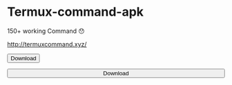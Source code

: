 # Termux-command-apk

150+ working Command 😯

http://termuxcommand.xyz/


<!-- Add icon library -->

<link rel="stylesheet" href="https://cdnjs.cloudflare.com/ajax/libs/font-awesome/4.7.0/css/font-awesome.min.css">

<!-- Auto width -->

<button class="btn"><i class="fa fa-download"></i> Download</button>

<!-- Full width -->

<button class="btn" style="width:100%"><i class="fa fa-download"></i> Download</button>
